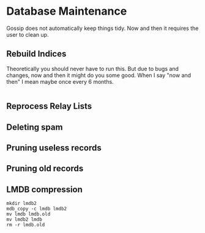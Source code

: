 # Database Maintenance

Gossip does not automatically keep things tidy. Now and then it requires the user to clean up.


## Rebuild Indices

Theoretically you should never have to run this. But due to bugs and changes, now and then it might
do you some good.  When I say "now and then" I mean maybe once every 6 months.

```rust
```

## Reprocess Relay Lists

## Deleting spam

## Pruning useless records

## Pruning old records

## LMDB compression

```
mkdir lmdb2
mdb_copy -c lmdb lmdb2
mv lmdb lmdb.old
mv lmdb2 lmdb
rm -r lmdb.old
```
